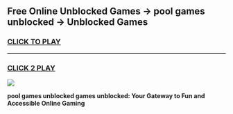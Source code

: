 
## Free Online Unblocked Games → pool games unblocked → Unblocked Games
<h3>
<a href="https://premium.freeplayer.one?title=pool_games_unblocked&ref=21F">CLICK TO PLAY</a></h3>
<hr>

<h3>
<a href="https://premium.freeplayer.one?title=pool_games_unblocked&ref=21F">CLICK 2 PLAY</a>
  
</h3>

<a href="https://premium.freeplayer.one?title=pool_games_unblocked&ref=21F/"><img src="https://clearcache.store/games.png"></a>


**pool games unblocked games unblocked: Your Gateway to Fun and Accessible Online Gaming**
